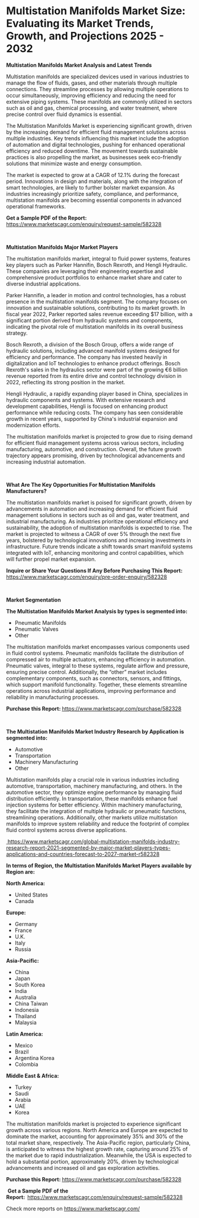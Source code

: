 <p><h1>Multistation Manifolds Market Size: Evaluating its Market Trends, Growth, and Projections 2025 - 2032</h1></p><p><strong>Multistation Manifolds Market Analysis and Latest Trends</strong></p>
<p><p>Multistation manifolds are specialized devices used in various industries to manage the flow of fluids, gases, and other materials through multiple connections. They streamline processes by allowing multiple operations to occur simultaneously, improving efficiency and reducing the need for extensive piping systems. These manifolds are commonly utilized in sectors such as oil and gas, chemical processing, and water treatment, where precise control over fluid dynamics is essential.</p><p>The Multistation Manifolds Market is experiencing significant growth, driven by the increasing demand for efficient fluid management solutions across multiple industries. Key trends influencing this market include the adoption of automation and digital technologies, pushing for enhanced operational efficiency and reduced downtime. The movement towards sustainable practices is also propelling the market, as businesses seek eco-friendly solutions that minimize waste and energy consumption.</p><p>The market is expected to grow at a CAGR of 12.1% during the forecast period. Innovations in design and materials, along with the integration of smart technologies, are likely to further bolster market expansion. As industries increasingly prioritize safety, compliance, and performance, multistation manifolds are becoming essential components in advanced operational frameworks.</p></p>
<p><strong>Get a Sample PDF of the Report:&nbsp;</strong> <a href="https://www.marketscagr.com/enquiry/request-sample/582328?utm_campaign=3574&utm_medium=2&utm_source=Github&utm_content=ia&utm_term=23032025&utm_id=multistation-manifolds">https://www.marketscagr.com/enquiry/request-sample/582328</a></p>
<p>&nbsp;</p>
<p><strong>Multistation Manifolds Major Market Players</strong></p>
<p><p>The multistation manifolds market, integral to fluid power systems, features key players such as Parker Hannifin, Bosch Rexroth, and Hengli Hydraulic. These companies are leveraging their engineering expertise and comprehensive product portfolios to enhance market share and cater to diverse industrial applications.</p><p>Parker Hannifin, a leader in motion and control technologies, has a robust presence in the multistation manifolds segment. The company focuses on innovation and sustainable solutions, contributing to its market growth. In fiscal year 2022, Parker reported sales revenue exceeding $17 billion, with a significant portion derived from hydraulic systems and components, indicating the pivotal role of multistation manifolds in its overall business strategy.</p><p>Bosch Rexroth, a division of the Bosch Group, offers a wide range of hydraulic solutions, including advanced manifold systems designed for efficiency and performance. The company has invested heavily in digitalization and IoT technologies to enhance product offerings. Bosch Rexroth's sales in the hydraulics sector were part of the growing €6 billion revenue reported from its entire drive and control technology division in 2022, reflecting its strong position in the market.</p><p>Hengli Hydraulic, a rapidly expanding player based in China, specializes in hydraulic components and systems. With extensive research and development capabilities, Hengli is focused on enhancing product performance while reducing costs. The company has seen considerable growth in recent years, supported by China's industrial expansion and modernization efforts.</p><p>The multistation manifolds market is projected to grow due to rising demand for efficient fluid management systems across various sectors, including manufacturing, automotive, and construction. Overall, the future growth trajectory appears promising, driven by technological advancements and increasing industrial automation.</p></p>
<p>&nbsp;</p>
<p><strong>What Are The Key Opportunities For Multistation Manifolds Manufacturers?</strong></p>
<p><p>The multistation manifolds market is poised for significant growth, driven by advancements in automation and increasing demand for efficient fluid management solutions in sectors such as oil and gas, water treatment, and industrial manufacturing. As industries prioritize operational efficiency and sustainability, the adoption of multistation manifolds is expected to rise. The market is projected to witness a CAGR of over 5% through the next five years, bolstered by technological innovations and increasing investments in infrastructure. Future trends indicate a shift towards smart manifold systems integrated with IoT, enhancing monitoring and control capabilities, which will further propel market expansion.</p></p>
<p><strong>Inquire or Share Your Questions If Any Before Purchasing This Report:</strong> <a href="https://www.marketscagr.com/enquiry/pre-order-enquiry/582328?utm_campaign=3574&utm_medium=2&utm_source=Github&utm_content=ia&utm_term=23032025&utm_id=multistation-manifolds">https://www.marketscagr.com/enquiry/pre-order-enquiry/582328</a></p>
<p>&nbsp;</p>
<p><strong>Market Segmentation</strong></p>
<p><strong>The Multistation Manifolds Market Analysis by types is segmented into:</strong></p>
<p><ul><li>Pneumatic Manifolds</li><li>Pneumatic Valves</li><li>Other</li></ul></p>
<p><p>The multistation manifolds market encompasses various components used in fluid control systems. Pneumatic manifolds facilitate the distribution of compressed air to multiple actuators, enhancing efficiency in automation. Pneumatic valves, integral to these systems, regulate airflow and pressure, ensuring precise control. Additionally, the “other” market includes complementary components, such as connectors, sensors, and fittings, which support manifold functionality. Together, these elements streamline operations across industrial applications, improving performance and reliability in manufacturing processes.</p></p>
<p><strong>Purchase this Report:&nbsp;</strong><a href="https://www.marketscagr.com/purchase/582328?utm_campaign=3574&utm_medium=2&utm_source=Github&utm_content=ia&utm_term=23032025&utm_id=multistation-manifolds">https://www.marketscagr.com/purchase/582328</a></p>
<p>&nbsp;</p>
<p><strong>The Multistation Manifolds Market Industry Research by Application is segmented into:</strong></p>
<p><ul><li>Automotive</li><li>Transportation</li><li>Machinery Manufacturing</li><li>Other</li></ul></p>
<p><p>Multistation manifolds play a crucial role in various industries including automotive, transportation, machinery manufacturing, and others. In the automotive sector, they optimize engine performance by managing fluid distribution efficiently. In transportation, these manifolds enhance fuel injection systems for better efficiency. Within machinery manufacturing, they facilitate the integration of multiple hydraulic or pneumatic functions, streamlining operations. Additionally, other markets utilize multistation manifolds to improve system reliability and reduce the footprint of complex fluid control systems across diverse applications.</p></p>
<p><a href="https://www.marketscagr.com/global-multistation-manifolds-industry-research-report-2021-segmented-by-major-market-players-types-applications-and-countries-forecast-to-2027-market-r582328?utm_campaign=3574&utm_medium=2&utm_source=Github&utm_content=ia&utm_term=23032025&utm_id=multistation-manifolds">&nbsp;https://www.marketscagr.com/global-multistation-manifolds-industry-research-report-2021-segmented-by-major-market-players-types-applications-and-countries-forecast-to-2027-market-r582328</a></p>
<p><strong>In terms of Region, the Multistation Manifolds Market Players available by Region are:</strong></p>
<p>
    <p> <strong> North America: </strong>
        <ul>
            <li>United States</li>
            <li>Canada</li>
        </ul>
        </p> 
    <p> <strong> Europe: </strong>
        <ul>
            <li>Germany</li>
            <li>France</li>
            <li>U.K.</li>
            <li>Italy</li>
            <li>Russia</li>
        </ul>
        </p> 
    <p> <strong> Asia-Pacific: </strong>
        <ul>
            <li>China</li>
            <li>Japan</li>
            <li>South Korea</li>
            <li>India</li>
            <li>Australia</li>
            <li>China Taiwan</li>
            <li>Indonesia</li>
            <li>Thailand</li>
            <li>Malaysia</li>
        </ul>
        </p> 
    <p> <strong> Latin America: </strong>
        <ul>
            <li>Mexico</li>
            <li>Brazil</li>
            <li>Argentina Korea</li>
            <li>Colombia</li>
        </ul>
        </p> 
    <p> <strong> Middle East & Africa: </strong>
        <ul>
            <li>Turkey</li>
            <li>Saudi</li>
            <li>Arabia</li>
            <li>UAE</li>
            <li>Korea</li>
        </ul>
    </p>
    </p>
<p><p>The multistation manifolds market is projected to experience significant growth across various regions. North America and Europe are expected to dominate the market, accounting for approximately 35% and 30% of the total market share, respectively. The Asia-Pacific region, particularly China, is anticipated to witness the highest growth rate, capturing around 25% of the market due to rapid industrialization. Meanwhile, the USA is expected to hold a substantial portion, approximately 20%, driven by technological advancements and increased oil and gas exploration activities.</p></p>
<p><strong>Purchase this Report: </strong><a href="https://www.marketscagr.com/purchase/582328?utm_campaign=3574&utm_medium=2&utm_source=Github&utm_content=ia&utm_term=23032025&utm_id=multistation-manifolds">https://www.marketscagr.com/purchase/582328</a></p>
<p>&nbsp;<strong>Get a Sample PDF of the Report:&nbsp;&nbsp;</strong><a href="https://www.marketscagr.com/enquiry/request-sample/582328?utm_campaign=3574&utm_medium=2&utm_source=Github&utm_content=ia&utm_term=23032025&utm_id=multistation-manifolds">https://www.marketscagr.com/enquiry/request-sample/582328</a></p>
<p><strong></strong></p>
<p>Check more reports on <a href="https://www.marketscagr.com/?utm_campaign=3574&utm_medium=2&utm_source=Github&utm_content=ia&utm_term=23032025&utm_id=multistation-manifolds">https://www.marketscagr.com/</a></p>